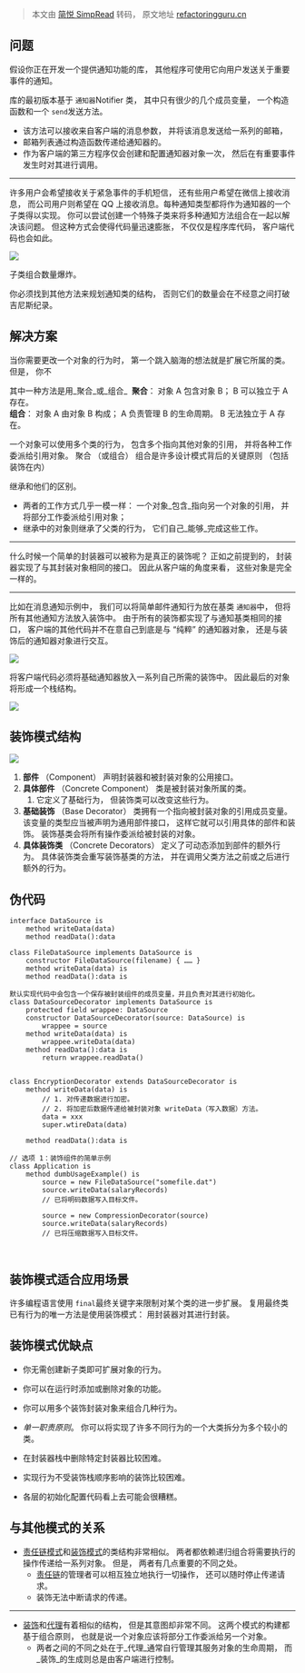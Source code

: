 > 本文由 [简悦 SimpRead](http://ksria.com/simpread/) 转码， 原文地址 [refactoringguru.cn](https://refactoringguru.cn/design-patterns/decorator)

问题
--
假设你正在开发一个提供通知功能的库， 其他程序可使用它向用户发送关于重要事件的通知。

库的最初版本基于 `通知器`Notifier 类， 其中只有很少的几个成员变量， 一个构造函数和一个 `send`发送方法。
- 该方法可以接收来自客户端的消息参数， 并将该消息发送给一系列的邮箱，
- 邮箱列表通过构造函数传递给通知器的。 
- 作为客户端的第三方程序仅会创建和配置通知器对象一次， 然后在有重要事件发生时对其进行调用。

---
 许多用户会希望接收关于紧急事件的手机短信， 还有些用户希望在微信上接收消息， 而公司用户则希望在 QQ 上接收消息。每种通知类型都将作为通知器的一个子类得以实现。
你可以尝试创建一个特殊子类来将多种通知方法组合在一起以解决该问题。 但这种方式会使得代码量迅速膨胀， 不仅仅是程序库代码， 客户端代码也会如此。

![](https://refactoringguru.cn/images/patterns/diagrams/decorator/problem3-zh.png)

子类组合数量爆炸。

你必须找到其他方法来规划通知类的结构， 否则它们的数量会在不经意之间打破吉尼斯纪录。

解决方案
----

当你需要更改一个对象的行为时， 第一个跳入脑海的想法就是扩展它所属的类。 但是， 你不

其中一种方法是用_聚合_或_组合_ 
**聚合**： 对象 A 包含对象 B； B 可以独立于 A 存在。  
**组合**： 对象 A 由对象 B 构成； A 负责管理 B 的生命周期。 B 无法独立于 A 存在。  

一个对象可以使用多个类的行为， 包含多个指向其他对象的引用， 并将各种工作委派给引用对象。 聚合 （或组合） 组合是许多设计模式背后的关键原则 （包括装饰在内）

继承和他们的区别。 
- 两者的工作方式几乎一模一样： 一个对象_包含_指向另一个对象的引用， 并将部分工作委派给引用对象； 
- 继承中的对象则继承了父类的行为， 它们自己_能够_完成这些工作。


---
什么时候一个简单的封装器可以被称为是真正的装饰呢？
正如之前提到的， 封装器实现了与其封装对象相同的接口。
因此从客户端的角度来看， 这些对象是完全一样的。 


---
比如在消息通知示例中， 
我们可以将简单邮件通知行为放在基类 `通知器`中， 但将所有其他通知方法放入装饰中。
由于所有的装饰都实现了与通知基类相同的接口， 客户端的其他代码并不在意自己到底是与 “纯粹” 的通知器对象， 还是与装饰后的通知器对象进行交互。

![](https://refactoringguru.cn/images/patterns/diagrams/decorator/solution2-zh.png)

将客户端代码必须将基础通知器放入一系列自己所需的装饰中。 
因此最后的对象将形成一个栈结构。

![](https://refactoringguru.cn/images/patterns/diagrams/decorator/solution3-zh.png)



装饰模式结构
------
![](https://refactoringguru.cn/images/patterns/diagrams/decorator/structure-indexed.png)

1.  **部件** （Component） 声明封装器和被封装对象的公用接口。
2.  **具体部件** （Concrete Component） 类是被封装对象所属的类。 
	1. 它定义了基础行为， 但装饰类可以改变这些行为。
3.  **基础装饰** （Base Decorator） 类拥有一个指向被封装对象的引用成员变量。 该变量的类型应当被声明为通用部件接口， 这样它就可以引用具体的部件和装饰。 装饰基类会将所有操作委派给被封装的对象。
4.  **具体装饰类** （Concrete Decorators） 定义了可动态添加到部件的额外行为。 具体装饰类会重写装饰基类的方法， 并在调用父类方法之前或之后进行额外的行为。


伪代码
---

```
interface DataSource is
    method writeData(data)
    method readData():data

class FileDataSource implements DataSource is
    constructor FileDataSource(filename) { …… }
    method writeData(data) is
    method readData():data is

默认实现代码中会包含一个保存被封装组件的成员变量，并且负责对其进行初始化。
class DataSourceDecorator implements DataSource is
    protected field wrappee: DataSource
    constructor DataSourceDecorator(source: DataSource) is
        wrappee = source
    method writeData(data) is
        wrappee.writeData(data)
    method readData():data is
        return wrappee.readData()


class EncryptionDecorator extends DataSourceDecorator is
    method writeData(data) is
        // 1. 对传递数据进行加密。
        // 2. 将加密后数据传递给被封装对象 writeData（写入数据）方法。
        data = xxx
        super.wtireData(data)

    method readData():data is

// 选项 1：装饰组件的简单示例
class Application is
    method dumbUsageExample() is
        source = new FileDataSource("somefile.dat")
        source.writeData(salaryRecords)
        // 已将明码数据写入目标文件。

        source = new CompressionDecorator(source)
        source.writeData(salaryRecords)
        // 已将压缩数据写入目标文件。

 
```

装饰模式适合应用场景
----------

许多编程语言使用 `final`最终关键字来限制对某个类的进一步扩展。 
复用最终类已有行为的唯一方法是使用装饰模式： 用封装器对其进行封装。

装饰模式优缺点
-------

*   你无需创建新子类即可扩展对象的行为。
*   你可以在运行时添加或删除对象的功能。
*   你可以用多个装饰封装对象来组合几种行为。
*   _单一职责原则_。 你可以将实现了许多不同行为的一个大类拆分为多个较小的类。


*   在封装器栈中删除特定封装器比较困难。
*   实现行为不受装饰栈顺序影响的装饰比较困难。
*   各层的初始化配置代码看上去可能会很糟糕。

与其他模式的关系
--------
*   [责任链模式](/design-patterns/chain-of-responsibility)和[装饰模式](/design-patterns/decorator)的类结构非常相似。 两者都依赖递归组合将需要执行的操作传递给一系列对象。 但是， 两者有几点重要的不同之处。
	- [责任链](/design-patterns/chain-of-responsibility)的管理者可以相互独立地执行一切操作， 还可以随时停止传递请求。 
	- 装饰无法中断请求的传递。

---
*   [装饰](/design-patterns/decorator)和[代理](/design-patterns/proxy)有着相似的结构， 但是其意图却非常不同。 这两个模式的构建都基于组合原则， 也就是说一个对象应该将部分工作委派给另一个对象。
	* 两者之间的不同之处在于_代理_通常自行管理其服务对象的生命周期， 而_装饰_的生成则总是由客户端进行控制。